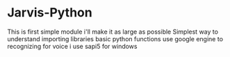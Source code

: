 # Jarvis-Python
This is first simple module i'll make it as large as possible
Simplest way to understand
importing libraries
basic python functions
use google engine to recognizing
for voice i use sapi5 for windows
